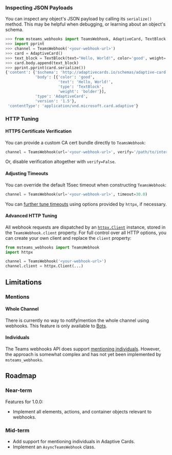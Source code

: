 ### Inspecting JSON Payloads

You can inspect any object's JSON payload by calling its `serialize()` method. This may be helpful when debugging, or learning about an object's schema.

```python
>>> from msteams_webhooks import TeamsWebhook, AdaptiveCard, TextBlock
>>> import pprint
>>> channel = TeamsWebhook('<your-webhook-url>')
>>> card = AdaptiveCard()
>>> text_block = TextBlock(text="Hello, World!", color='good', weight='bolder')
>>> card.body.append(text_block)
>>> pprint.pprint(card.serialize())
{'content': {'$schema': 'http://adaptivecards.io/schemas/adaptive-card.json',
             'body': [{'color': 'good',
                       'text': 'Hello, World!',
                       'type': 'TextBlock',
                       'weight': 'bolder'}],
             'type': 'AdaptiveCard',
             'version': '1.5'},
 'contentType': 'application/vnd.microsoft.card.adaptive'}
```

### HTTP Tuning

#### HTTPS Certificate Verification

You can provide a custom CA cert bundle directly to `TeamsWebhook`:

```python
channel = TeamsWebhook(url='<your-webhook-url>', verify='/path/to/internal/ca.pem')
```

Or, disable verification altogether with `verify=False`.

#### Adjusting Timeouts

You can override the default 15sec timeout when constructing `TeamsWebhook`:

```python
channel = TeamsWebhook(url='<your-webhook-url>', timeout=30.0)
```

You can [further tune timeouts](https://www.python-httpx.org/advanced/#setting-and-disabling-timeouts) using options provided by `httpx`, if necessary.

#### Advanced HTTP Tuning

All webhook requests are dispatched by an [`httpx.Client`](https://www.python-httpx.org/api/#client) instance, stored in the `TeamsWebhook.client` property. For full control over all HTTP options, you can create your own client and replace the `client` property:

```python
from msteams_webhooks import TeamsWebhook
import httpx

channel = TeamsWebhook('<your-webhook-url>')
channel.client = httpx.Client(...)
```

## Limitations

### Mentions

#### Whole Channel

There is currently no way to notify/mention the whole channel using webhooks. This feature is only available to [Bots](https://learn.microsoft.com/en-us/microsoftteams/platform/bots/what-are-bots).

#### Individuals

The Teams webhooks API does support [mentioning individuals](https://learn.microsoft.com/en-us/microsoftteams/platform/task-modules-and-cards/cards/cards-format?tabs=adaptive-md%2Cdesktop%2Cconnector-html#user-mention-in-incoming-webhook-with-adaptive-cards). However, the approach is somewhat complex and has not yet been implemented by `msteams_webhooks`.

## Roadmap

### Near-term

Features for 1.0.0:
* Implement all elements, actions, and container objects relevant to webhooks.

### Mid-term

* Add support for mentioning individuals in Adaptive Cards.
* Implement an `AsyncTeamsWebhook` class.